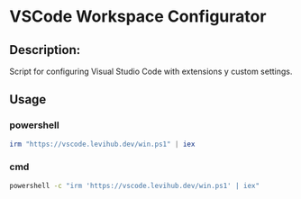 # VSCode Workspace Configurator

## Description:
Script for configuring Visual Studio Code with extensions y custom settings.

## Usage

### powershell
```ps1
irm "https://vscode.levihub.dev/win.ps1" | iex
```

### cmd
```bat
powershell -c "irm 'https://vscode.levihub.dev/win.ps1' | iex"
```